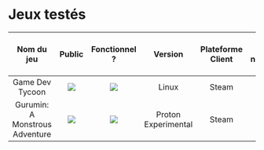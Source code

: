# Jeux testés

| Nom du jeu    | Public | Fonctionnel ? | Version | Plateforme Client | Steam Input nécessaire ? | Notes |
|     :---:     | :---:  |     :---:     |  :---:  |       :---:       |         :---:           | :---: |
| Game Dev Tycoon | ![](https://img.shields.io/static/v1?label=&message=PEGI_03&color=green) | ![](https://img.shields.io/static/v1?label=&message=Oui&color=green) | Linux | Steam | ![](https://img.shields.io/static/v1?label=&message=Non&color=red) | - |
| Gurumin: A Monstrous Adventure | ![](https://img.shields.io/static/v1?label=&message=PEGI_03&color=green) | ![](https://img.shields.io/static/v1?label=&message=Oui&color=green) | Proton Experimental | Steam | ![](https://img.shields.io/static/v1?label=&message=Oui&color=green) | [Lire](https://github.com/JackoboLeChocobo/Steam-Proton-Solutions/blob/main/Outils/Gurumin_A_Monstrous_Adventure) |
